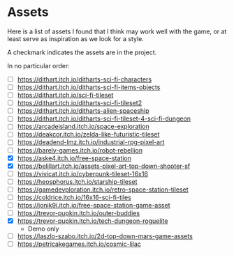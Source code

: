 # Assets

Here is a list of assets I found that I think may work well with the game, or at least serve as inspiration as we look
for a style.

A checkmark indicates the assets are in the project.

In no particular order:

- [ ] <https://dithart.itch.io/ditharts-sci-fi-characters>
- [ ] <https://dithart.itch.io/ditharts-sci-fi-items-objects>
- [ ] <https://dithart.itch.io/sci-fi-tileset>
- [ ] <https://dithart.itch.io/ditharts-sci-fi-tileset2>
- [ ] <https://dithart.itch.io/ditharts-alien-spaceship>
- [ ] <https://dithart.itch.io/ditharts-sci-fi-tileset-4-sci-fi-dungeon>
- [ ] <https://arcadeisland.itch.io/space-exploration>
- [ ] <https://deakcor.itch.io/zelda-like-futuristic-tileset>
- [ ] <https://deadend-lmz.itch.io/industrial-rpg-pixel-art>
- [ ] <https://barely-games.itch.io/robot-rebellion>
- [x] <https://aske4.itch.io/free-space-station>
- [x] <https://belillart.itch.io/assets-pixel-art-top-down-shooter-sf>
- [ ] <https://vivicat.itch.io/cyberpunk-tileset-16x16>
- [ ] <https://heosphorus.itch.io/starship-tileset>
- [ ] <https://gamedevploration.itch.io/retro-space-station-tileset>
- [ ] <https://coldrice.itch.io/16x16-sci-fi-tiles>
- [ ] <https://jonik9i.itch.io/free-space-station-game-asset>
- [ ] <https://trevor-pupkin.itch.io/outer-buddies>
- [x] <https://trevor-pupkin.itch.io/tech-dungeon-roguelite>
  - Demo only
- [ ] <https://laszlo-szabo.itch.io/2d-top-down-mars-game-assets>
- [ ] <https://petricakegames.itch.io/cosmic-lilac>
